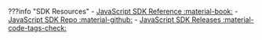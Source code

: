 ???info "SDK Resources"
    - [JavaScript SDK Reference :material-book:](https://amplitude.github.io/Amplitude-JavaScript/)
    - [JavaScript SDK Repo :material-github:](https://github.com/amplitude/Amplitude-JavaScript)
    - [JavaScript SDK Releases :material-code-tags-check:](https://github.com/amplitude/Amplitude-Javascript/releases)